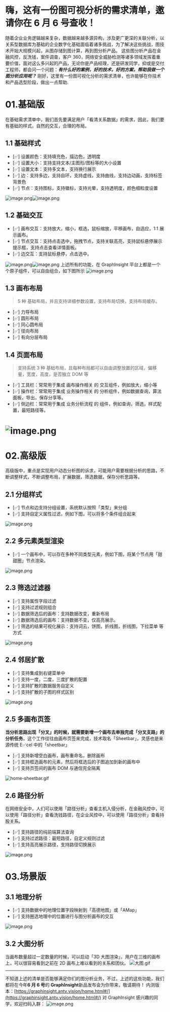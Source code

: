 # 嗨，这有一份图可视分析的需求清单，邀请你在 6 月 6 号查收！

随着企业业务逻辑越来复杂，数据越来越多源异构，涉及更广更深的关联分析，以关系型数据库为基础的企业数字化基础面临着诸多挑战，为了解决这些挑战，图技术开始大规模兴起，从图存储到图计算，再到图分析产品。
这些图分析产品在金融风控，反洗钱，案件调查，客户 360，网络安全威胁检测等诸多领域发挥着重要价值，面对这么多兴起的产品，无论你是产品经理，还是研发同学，抑或是交付工程师，都会问一个问题：**_有什么好的案例，好的技术，好的方案，帮助我做一个图分析应用呢？_**
刚好，这里有一份图可视化分析的需求清单，也许能够在你技术和产品选型阶段，做出一点帮助.

# 01.基础版

在基础需求清单中，我们首先要满足用户「看清关系数据」的需求，因此，我们要有基础的样式，自然的交互，合理的布局。

## 1.1 基础样式

- [✅] 设置颜色：支持填充色，描边色，透明度
- [✅] 设置大小：支持支持文本/主图形/图标等的大小设置
- [✅] 设置文本：支持多文本，支持换行展示
- [✅] 边：支持多边，支持自环，支持虚线，支持曲线，支持边动画，支持标签背景色
- [✅] 节点：支持图标，支持徽标，支持光晕，支持透明度，颜色细粒度设置

![image.png](https://cdn.nlark.com/yuque/0/2022/png/160133/1653402776897-87769685-1926-4b6c-991d-b95f5b8e5767.png#clientId=u806d7510-a1fb-4&crop=0&crop=0&crop=1&crop=1&from=paste&height=453&id=MOQcU&margin=%5Bobject%20Object%5D&name=image.png&originHeight=840&originWidth=703&originalType=binary&ratio=1&rotation=0&showTitle=true&size=91976&status=done&style=shadow&taskId=uadd696be-3e17-4f0b-894b-2eb3b647cb5&title=%E8%8A%82%E7%82%B9%E6%A0%B7%E5%BC%8F&width=379.5 "节点样式")![image.png](https://cdn.nlark.com/yuque/0/2022/png/160133/1653402776899-748cac0e-df77-4374-a2bc-873564736f56.png#clientId=u806d7510-a1fb-4&crop=0&crop=0&crop=1&crop=1&from=paste&height=457&id=CI6MM&margin=%5Bobject%20Object%5D&name=image.png&originHeight=913&originWidth=683&originalType=binary&ratio=1&rotation=0&showTitle=true&size=104570&status=done&style=shadow&taskId=ubb998557-a205-482c-bb43-284aa51052b&title=%E8%BE%B9%E7%9A%84%E6%A0%B7%E5%BC%8F&width=341.5 "边的样式")

## 1.2 基础交互

- [✅] 画布交互：支持放大，缩小，框选，鼠标缩放，平移画布，自适应，1:1 展示画布。
- [✅] 节点交互：支持点击选中，拖拽节点，支持关联高亮，支持鼠标悬停展示提示框，支持点击查看详情面板。
- [✅] 边交互：支持鼠标悬停，点击选中。

![image.png](https://cdn.nlark.com/yuque/0/2022/png/160133/1653402776885-abe89004-0e59-43d6-bfb5-0ceb692e9f70.png#clientId=u806d7510-a1fb-4&crop=0&crop=0&crop=1&crop=1&from=paste&height=261&id=ubfc6769e&margin=%5Bobject%20Object%5D&name=image.png&originHeight=414&originWidth=493&originalType=binary&ratio=1&rotation=0&showTitle=true&size=31465&status=done&style=shadow&taskId=u77219b44-eb22-446e-a6c9-d06f2f1c36a&title=%E6%A1%86%E9%80%89%20%26%20%E9%AB%98%E4%BA%AE&width=310.5 "框选 & 高亮")![image.png](https://cdn.nlark.com/yuque/0/2022/png/160133/1653402776900-2cdc26be-6d18-432d-b8dc-7bfcfc04b020.png#clientId=u806d7510-a1fb-4&crop=0&crop=0&crop=1&crop=1&from=paste&height=265&id=uba9cd70f&margin=%5Bobject%20Object%5D&name=image.png&originHeight=529&originWidth=794&originalType=binary&ratio=1&rotation=0&showTitle=true&size=70120&status=done&style=shadow&taskId=u3f8c3251-e193-4644-8b1f-601d76e09b8&title=%E7%82%B9%E5%87%BB%20%26%20%E5%B1%9E%E6%80%A7%E8%AF%A6%E6%83%85%E9%9D%A2%E6%9D%BF&width=397 "点击 & 属性详情面板")
上述所有的功能，在 GraphInsight 平台上都是一个个原子组件，可以自由组合，如下图所示
![image.png](https://cdn.nlark.com/yuque/0/2022/png/160133/1653402776916-bedeed5f-5016-4e38-8b20-93ec5bf44b57.png#clientId=u806d7510-a1fb-4&crop=0&crop=0&crop=1&crop=1&from=paste&height=198&id=ub0ebdf04&margin=%5Bobject%20Object%5D&name=image.png&originHeight=467&originWidth=1769&originalType=binary&ratio=1&rotation=0&showTitle=false&size=98860&status=done&style=shadow&taskId=u03d8690b-2b81-4318-895e-e460cf1f8df&title=&width=749)

## 1.3 画布布局

> 5 种 基础布局，并且支持详细参数设置，支持布局切换，支持布局缓存。

- [✅] 力导布局
- [✅] 圆形布局
- [✅] 同心圆布局
- [✅] 径向布局
- [✅] 有向分层布局

## 1.4 页面布局

> 支持系统 3 种 基础布局，且每种布局都可以自由调整放置的区域，偏移量，宽度，高度，是否独立 DOM 等

- [✅] 工具栏：常常用于集成 画布操作相关 的 交互组件，例如放大，缩小等
- [✅] 操作栏：常常用于集成 业务操作相关 的 分析组件，例如数据查询，算法面板，导出，保存分享等。
- [✅] 侧边栏：常常用于集成 业务分析流程 的 组件，例如查询，筛选，样式配置，最短路径等。

# ![image.png](https://cdn.nlark.com/yuque/0/2022/png/160133/1653402778042-9b711d0e-444a-4a7f-a015-7abd3feabf39.png#clientId=u806d7510-a1fb-4&crop=0&crop=0&crop=1&crop=1&from=paste&height=668&id=kkIwj&margin=%5Bobject%20Object%5D&name=image.png&originHeight=1336&originWidth=2556&originalType=binary&ratio=1&rotation=0&showTitle=false&size=320053&status=done&style=shadow&taskId=ub7d5d2ed-69d9-4238-98b5-ce65bfda55d&title=&width=1278)

# 02.高级版

高级版中，重点是实现用户动态分析图的诉求，可能用户需要根据分析的思路，不断调整样式，不断调整布局，扩展数据，筛选数据，保存分析思路等。

## 2.1 分组样式

- [✅] 节点和边支持分组设置，系统默认按照「类型」来分组
- [✅] 支持自定义属性过滤，例如下图，可以将多个条件组合起来

![image.png](https://cdn.nlark.com/yuque/0/2022/png/160133/1653402777975-47cad0b3-cb40-4586-b93e-1dd512c6d675.png#clientId=u806d7510-a1fb-4&crop=0&crop=0&crop=1&crop=1&from=paste&height=423&id=u074552be&margin=%5Bobject%20Object%5D&name=image.png&originHeight=846&originWidth=1611&originalType=binary&ratio=1&rotation=0&showTitle=false&size=154355&status=done&style=shadow&taskId=u4f80a474-835c-40d5-95c3-508c1ebb05c&title=&width=805.5)

## 2.2 多元素类型渲染

- [✅] 一个画布中，可以存在多种不同类型元素，例如下图，将某个节点用「甜甜圈」节点渲染。

![image.png](https://cdn.nlark.com/yuque/0/2022/png/160133/1653402778051-46fbd7a3-39f2-4786-b611-7252bb7ca573.png#clientId=u806d7510-a1fb-4&crop=0&crop=0&crop=1&crop=1&from=paste&height=328&id=uc0d99a22&margin=%5Bobject%20Object%5D&name=image.png&originHeight=656&originWidth=1115&originalType=binary&ratio=1&rotation=0&showTitle=false&size=109854&status=done&style=shadow&taskId=u8a184c2f-1adf-47f2-a1cd-cf9e5ebed33&title=&width=557.5)

## 2.3 筛选过滤器

- [✅] 支持属性字段过滤
- [✅] 支持过滤规则组合
- [✅] 数据筛选后的画布：支持数据改变，重新布局
- [✅] 数据筛选后的画布：支持数据不变，仅高亮展示。
- [✅] 筛选的结果可视化展示：支持词云，饼图，折线图，折线图，下拉菜单 等方式

![image.png](https://cdn.nlark.com/yuque/0/2022/png/160133/1653402778163-df185d86-4b41-4ad4-81b7-3f210fa6c734.png#clientId=u806d7510-a1fb-4&crop=0&crop=0&crop=1&crop=1&from=paste&height=575&id=ub1da8676&margin=%5Bobject%20Object%5D&name=image.png&originHeight=1149&originWidth=1913&originalType=binary&ratio=1&rotation=0&showTitle=false&size=251271&status=done&style=shadow&taskId=u1649ad2a-cb11-40ab-a38a-c82bb38f3a8&title=&width=956.5)

## 2.4 邻居扩散

- [✅] 支持集成到右键菜单中
- [✅] 支持一度，二度，三度扩散的配置
- [✅] 支持扩散的数据服务自定义
- [✅] 支持扩散的子图的样式区别

![image.png](https://cdn.nlark.com/yuque/0/2022/png/160133/1653402778267-026d23b5-259e-4f7f-99da-5b18d8b612ab.png#clientId=u806d7510-a1fb-4&crop=0&crop=0&crop=1&crop=1&from=paste&height=481&id=u2cab17c8&margin=%5Bobject%20Object%5D&name=image.png&originHeight=961&originWidth=1563&originalType=binary&ratio=1&rotation=0&showTitle=false&size=192817&status=done&style=shadow&taskId=u4867f0dd-ca01-4261-b874-7ed4adb1f71&title=&width=781.5)

## 2.5 多画布页签

**当分析思路出现「分叉」的时候，就需要新增一个画布去单独完成「分叉支路」的分析任务**。这个工作往往由画布页签来完成，技术取名「Sheetbar」，灵感也是来源传统 E✅cel 中的「sheetbar」

- [✅] 支持新增空白画布，画布重命名，删除画布
- [✅] 支持框选画布的元素，然后将框选后的子图追加到新的画布中
- [✅] 支持页签间的画布 DOM 与通信完全隔离

![home-sheetbar.gif](https://cdn.nlark.com/yuque/0/2022/gif/160133/1653402779133-de2ae334-f92b-45b1-9588-8c5c86af6bdb.gif#clientId=u806d7510-a1fb-4&crop=0&crop=0&crop=1&crop=1&from=drop&id=u50f6a0f0&margin=%5Bobject%20Object%5D&name=home-sheetbar.gif&originHeight=976&originWidth=1404&originalType=binary&ratio=1&rotation=0&showTitle=false&status=done&style=shadow&taskId=uab6563e1-dd1f-4fea-a6b0-30be16626e7&title=)

## 2.6 路径分析

在网络安全中，人们可以使用「路径分析」查看主机入侵分析，在金融风控中，可以使用「路径分析」查看洗钱路径，在企业风控中，可以使用「路径分析」查看持股关系。

- [✅] 支持路径的纯前端算法查询
- [✅] 支持过滤路径：最短路径，自定义规则过滤
- [✅] 支持高亮展示路径，支持路径切换展示

![image.png](https://cdn.nlark.com/yuque/0/2022/png/160133/1653402779896-b6fa4f6e-4765-404d-be64-bb8b2dedff66.png#clientId=u806d7510-a1fb-4&crop=0&crop=0&crop=1&crop=1&from=paste&height=518&id=u3af9a639&margin=%5Bobject%20Object%5D&name=image.png&originHeight=1036&originWidth=1663&originalType=binary&ratio=1&rotation=0&showTitle=false&size=407652&status=done&style=shadow&taskId=ufd87be08-551e-4897-99f9-a8052a7f464&title=&width=831.5)

# 03.场景版

## 3.1 地理分析

- [✅] 支持数据中的地理位置字段映射到「高德地图」或「AMap」
- [✅] 支持圈选地理中的位置进行与图分析画布的交互

![image.png](https://cdn.nlark.com/yuque/0/2022/png/160133/1653402779900-99544094-67a6-4f5f-bb3b-039e34f08331.png#clientId=u806d7510-a1fb-4&crop=0&crop=0&crop=1&crop=1&from=paste&height=421&id=u8b28eec0&margin=%5Bobject%20Object%5D&name=image.png&originHeight=842&originWidth=1803&originalType=binary&ratio=1&rotation=0&showTitle=false&size=208631&status=done&style=shadow&taskId=u03877089-11b2-4c0b-aafc-87767ac38fb&title=&width=901.5)

## 3.2 大图分析

当画布数量超过一定数量的时候，可以启动「3D 大图渲染」，用户在三维的画布上，可以很容易看到之前在 2D 画布上难以看到的关系和团伙。
![大图.gif](https://cdn.nlark.com/yuque/0/2022/gif/160133/1653402779734-bf7b1404-144b-4f33-b848-3e9da17b2a68.gif#clientId=u806d7510-a1fb-4&crop=0&crop=0&crop=1&crop=1&from=drop&id=ufbb83014&margin=%5Bobject%20Object%5D&name=%E5%A4%A7%E5%9B%BE.gif&originHeight=501&originWidth=960&originalType=binary&ratio=1&rotation=0&showTitle=false&status=done&style=shadow&taskId=u53780437-5f3a-41bf-bd02-de5b12224b6&title=)

---

不知道上述的清单是否能够满足你们的图分析业务，不过，上述的这些功能，我们都将在今年**6 月 6 号**的 **GraphInsight**新品发布会为你带来，敬请期待！
内测版本：[https://graphinsight.antv.vision/home.html#/](https://graphinsight.antv.vision/home.html#/)
对 GraphInsight 感兴趣的同学，欢迎扫码入群：
![image.png](https://cdn.nlark.com/yuque/0/2022/png/160133/1653403059811-870df50f-d519-4723-bddf-88ac24af4647.png#clientId=u9bcfec59-b86b-4&crop=0&crop=0&crop=1&crop=1&from=paste&height=416&id=rrC0K&margin=%5Bobject%20Object%5D&name=image.png&originHeight=1280&originWidth=979&originalType=binary&ratio=1&rotation=0&showTitle=false&size=352354&status=done&style=shadow&taskId=u7c01b54b-3b6c-46aa-be51-6555762abb7&title=&width=318)
